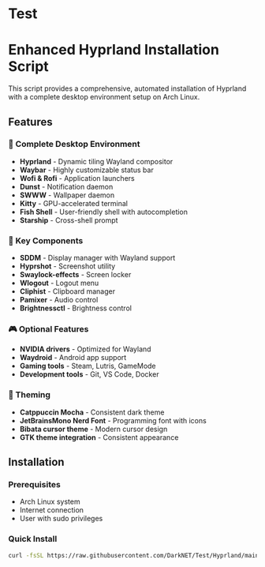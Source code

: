 # Test

# Enhanced Hyprland Installation Script

This script provides a comprehensive, automated installation of Hyprland with a complete desktop environment setup on Arch Linux.

## Features

### 🎨 Complete Desktop Environment
- **Hyprland** - Dynamic tiling Wayland compositor
- **Waybar** - Highly customizable status bar
- **Wofi & Rofi** - Application launchers
- **Dunst** - Notification daemon
- **SWWW** - Wallpaper daemon
- **Kitty** - GPU-accelerated terminal
- **Fish Shell** - User-friendly shell with autocompletion
- **Starship** - Cross-shell prompt

### 🎯 Key Components
- **SDDM** - Display manager with Wayland support
- **Hyprshot** - Screenshot utility
- **Swaylock-effects** - Screen locker
- **Wlogout** - Logout menu
- **Cliphist** - Clipboard manager
- **Pamixer** - Audio control
- **Brightnessctl** - Brightness control

### 🎮 Optional Features
- **NVIDIA drivers** - Optimized for Wayland
- **Waydroid** - Android app support
- **Gaming tools** - Steam, Lutris, GameMode
- **Development tools** - Git, VS Code, Docker

### 🎨 Theming
- **Catppuccin Mocha** - Consistent dark theme
- **JetBrainsMono Nerd Font** - Programming font with icons
- **Bibata cursor theme** - Modern cursor design
- **GTK theme integration** - Consistent appearance

## Installation

### Prerequisites
- Arch Linux system
- Internet connection
- User with sudo privileges

### Quick Install
```bash
curl -fsSL https://raw.githubusercontent.com/DarkNET/Test/Hyprland/main/install-hyprland.sh | bash
